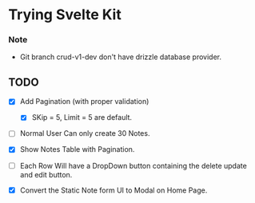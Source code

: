 # Trying Svelte Kit

### Note

- Git branch crud-v1-dev don't have drizzle database provider.

## TODO

- [x] Add Pagination (with proper validation)

  - [x] SKip = 5, Limit = 5 are default.

- [ ] Normal User Can only create 30 Notes.

- [x] Show Notes Table with Pagination.

- [ ] Each Row Will have a DropDown button containing the delete update and edit button.

- [x] Convert the Static Note form UI to Modal on Home Page.
